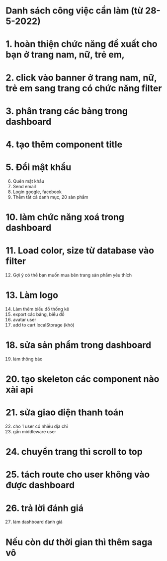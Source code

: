 # Danh sách công việc cần làm (từ 28-5-2022)

# 1. hoàn thiện chức năng đề xuất cho bạn ở trang nam, nữ, trẻ em,

# 2. click vào banner ở trang nam, nữ, trẻ em sang trang có chức năng filter

# 3. phân trang các bảng trong dashboard

# 4. tạo thêm component title

# 5. Đổi mật khẩu

6.  Quên mật khẩu
7.  Send email
8.  Login google, facebook
9.  Thêm tất cả danh mục, 20 sản phẩm

# 10. làm chức năng xoá trong dashboard

# 11. Load color, size từ database vào filter

12. Gợi ý có thể bạn muốn mua bên trang sản phẩm yêu thích

# 13. Làm logo

14. Làm thêm biểu đồ thống kê
15. export các bảng, biểu đồ
16. avatar user
17. add to cart localStorage (khó)

# 18. sửa sản phẩm trong dashboard

19. làm thông báo

# 20. tạo skeleton các component nào xài api

# 21. sửa giao diện thanh toán

22. cho 1 user có nhiều địa chỉ
23. gắn middleware user

# 24. chuyển trang thì scroll to top

# 25. tách route cho user không vào được dashboard

# 26. trả lời đánh giá

27. làm dashboard đánh giá

# Nếu còn dư thời gian thì thêm saga vô
